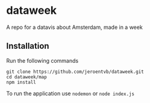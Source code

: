 # dataweek
A repo for a datavis about Amsterdam, made in a week

## Installation
Run the following commands
```
git clone https://github.com/jeroentvb/dataweek.git
cd dataweek/map
npm install
```
To run the application use `nodemon` or `node index.js`
